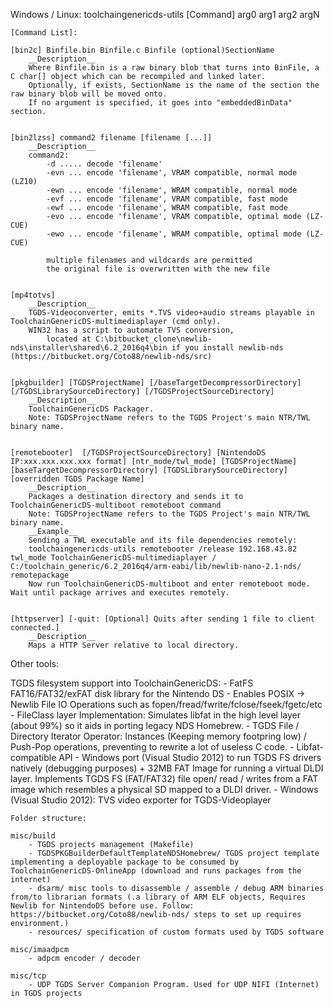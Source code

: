 Windows / Linux:
toolchaingenericds-utils [Command] arg0 arg1 arg2 argN

	[Command List]:
	
	[bin2c] Binfile.bin Binfile.c Binfile (optional)SectionName
		__Description__
		Where Binfile.bin is a raw binary blob that turns into BinFile, a C char[] object which can be recompiled and linked later.
		Optionally, if exists, SectionName is the name of the section the raw binary blob will be moved onto. 
		If no argument is specified, it goes into "embeddedBinData" section.

	
	[bin2lzss] command2 filename [filename [...]]
		__Description__
		command2:
			-d ..... decode 'filename'
			-evn ... encode 'filename', VRAM compatible, normal mode (LZ10)
			-ewn ... encode 'filename', WRAM compatible, normal mode
			-evf ... encode 'filename', VRAM compatible, fast mode
			-ewf ... encode 'filename', WRAM compatible, fast mode
			-evo ... encode 'filename', VRAM compatible, optimal mode (LZ-CUE)
			-ewo ... encode 'filename', WRAM compatible, optimal mode (LZ-CUE)
			
			multiple filenames and wildcards are permitted
			the original file is overwritten with the new file
			
	
	[mp4totvs] 
		__Description__
		TGDS-Videoconverter, emits *.TVS video+audio streams playable in ToolchainGenericDS-multimediaplayer (cmd only).
		WIN32 has a script to automate TVS conversion, 
			located at C:\bitbucket_clone\newlib-nds\installer\shared\6.2_2016q4\bin if you install newlib-nds (https://bitbucket.org/Coto88/newlib-nds/src)
		
		
	[pkgbuilder] [TGDSProjectName] [/baseTargetDecompressorDirectory] [/TGDSLibrarySourceDirectory] [/TGDSProjectSourceDirectory]
		__Description__
		ToolchainGenericDS Packager. 
		Note: TGDSProjectName refers to the TGDS Project's main NTR/TWL binary name.
	
	
	[remotebooter]  [/TGDSProjectSourceDirectory] [NintendoDS IP:xxx.xxx.xxx.xxx format] [ntr_mode/twl_mode] [TGDSProjectName] [baseTargetDecompressorDirectory] [TGDSLibrarySourceDirectory] [overridden TGDS Package Name]
		__Description__
		Packages a destination directory and sends it to ToolchainGenericDS-multiboot remoteboot command
		Note: TGDSProjectName refers to the TGDS Project's main NTR/TWL binary name.
		__Example__
		Sending a TWL executable and its file dependencies remotely:
		toolchaingenericds-utils remotebooter /release 192.168.43.82 twl_mode ToolchainGenericDS-multimediaplayer / C:/toolchain_generic/6.2_2016q4/arm-eabi/lib/newlib-nano-2.1-nds/ remotepackage
		Now run ToolchainGenericDS-multiboot and enter remoteboot mode. Wait until package arrives and executes remotely.
	
	
	[httpserver] [-quit: [Optional] Quits after sending 1 file to client connected.]
		__Description__
		Maps a HTTP Server relative to local directory.


Other tools:

TGDS filesystem support into ToolchainGenericDS:
	- FatFS FAT16/FAT32/exFAT disk library for the Nintendo DS
	- Enables POSIX -> Newlib File IO Operations such as fopen/fread/fwrite/fclose/fseek/fgetc/etc
	- FileClass layer Implementation: Simulates libfat in the high level layer (about 99%) so it aids in porting legacy NDS Homebrew.
	- TGDS File / Directory Iterator Operator: Instances (Keeping memory footpring low) / Push-Pop operations, preventing to rewrite a lot of useless C code.
	- Libfat-compatible API
	- 	Windows port (Visual Studio 2012) to run TGDS FS drivers natively (debugging purposes) + 32MB FAT Image for running a virtual DLDI layer. 
			Implements TGDS FS (FAT/FAT32) file open/ read / writes from a FAT image which resembles a physical SD mapped to a DLDI driver.
	-	Windows (Visual Studio 2012): TVS video exporter for TGDS-Videoplayer
	
	Folder structure:
	
	misc/build
		- TGDS projects management (Makefile)
		- TGDSPKGBuilderDefaultTemplateNDSHomebrew/ TGDS project template implementing a deployable package to be consumed by ToolchainGenericDS-OnlineApp (download and runs packages from the internet)
		- dsarm/ misc tools to disassemble / assemble / debug ARM binaries from/to librarian formats (.a library of ARM ELF objects, Requires Newlib for NintendoDS before use. Follow: https://bitbucket.org/Coto88/newlib-nds/ steps to set up requires environment.)		
		- resources/ specification of custom formats used by TGDS software
	
	misc/imaadpcm
		- adpcm encoder / decoder
	
	misc/tcp
		- UDP TGDS Server Companion Program. Used for UDP NIFI (Internet) in TGDS projects
	
